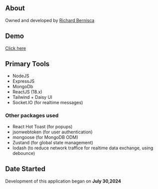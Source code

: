 ## About

Owned and developed by [Richard Bernisca](https://richardbernisca.com/about)

## Demo

[Click here](http://project-mern-chat.richardbernisca.com/)

## Primary Tools

- NodeJS
- ExpressJS
- MongoDb
- ReactJS (18.x)
- Tailwind + Daisy UI
- Socket.IO (for realtime messages)

### Other packages used

- React Hot Toast (for popups)
- jsonwebtoken (for user authentication)
- mongoose (for MongoDB ODM)
- Zustand (for global state management)
- lodash (to reduce network traffice for realtime data exchange, using debounce)

## Date Started

Development of this application began on **July 30,2024**
